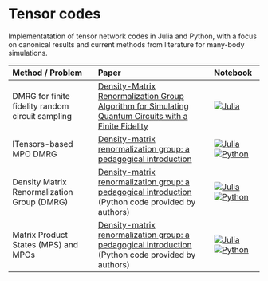 # Tensor codes

Implementatation of tensor network codes in Julia and Python, with a focus on canonical results and current methods from literature for many-body simulations.

|  Method / Problem | Paper | Notebook |
| :----------- | :------------ | :------------ |
| DMRG for finite fidelity random circuit sampling | [Density-Matrix Renormalization Group Algorithm for Simulating Quantum Circuits with a Finite Fidelity](https://arxiv.org/pdf/2207.05612) | [![Julia]( https://img.shields.io/badge/Julia-389826)](./DMRG-RCS/DMRG_RCS_julia.ipynb) |
| ITensors-based MPO DMRG | [Density-matrix renormalization group: a pedagogical introduction](https://arxiv.org/pdf/2304.13395) | [![Julia]( https://img.shields.io/badge/Julia-389826)](./DMRG-MPS%20julia/MPO_DMRG_itensors_julia.ipynb) [![Python]( https://img.shields.io/badge/Python-646464)](./DMRG-MPS%20python/MPO_MPS_implementation_julia.ipynb)|
| Density Matrix Renormalization Group (DMRG) | [Density-matrix renormalization group: a pedagogical introduction](https://arxiv.org/pdf/2304.13395) <br> (Python code provided by authors) | [![Julia]( https://img.shields.io/badge/Julia-389826)](./DMRG%20julia/DMRG_implementation_julia.ipynb) [![Python]( https://img.shields.io/badge/Python-646464)](https://github.com/GCatarina/DMRG_didactic/blob/main/DMRG_implementation.ipynb) |
| Matrix Product States (MPS) and MPOs| [Density-matrix renormalization group: a pedagogical introduction](https://arxiv.org/pdf/2304.13395) <br> (Python code provided by authors) | [![Julia]( https://img.shields.io/badge/Julia-389826)](./DMRG-MPS%20julia/MPO_MPS_implementation_julia.ipynb) [![Python]( https://img.shields.io/badge/Python-646464)](https://github.com/GCatarina/DMRG_MPS_didactic/blob/main/DMRG-MPS_implementation.ipynb) |
